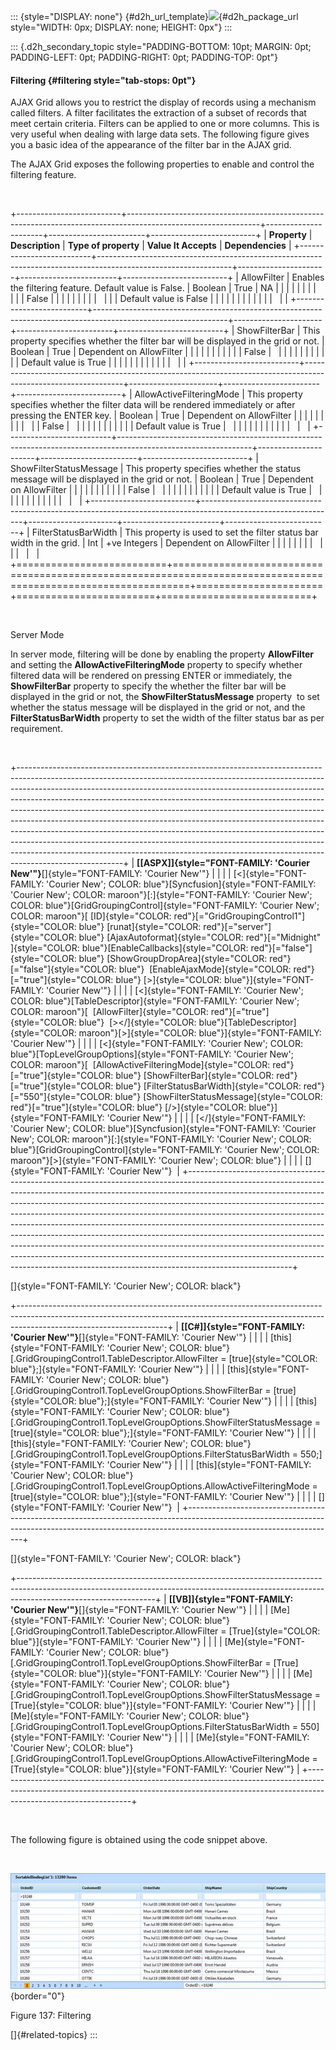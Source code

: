 ::: {style="DISPLAY: none"}
[](ms-xhelp:///?Id=d2h_url_template){#d2h_url_template}![](!package_url!){#d2h_package_url style="WIDTH: 0px; DISPLAY: none; HEIGHT: 0px"}
:::

::: {.d2h_secondary_topic style="PADDING-BOTTOM: 10pt; MARGIN: 0pt; PADDING-LEFT: 0pt; PADDING-RIGHT: 0pt; PADDING-TOP: 0pt"}
#### Filtering {#filtering style="tab-stops: 0pt"}

AJAX Grid allows you to restrict the display of records using a mechanism called filters. A filter facilitates the extraction of a subset of records that meet certain criteria. Filters can be applied to one or more columns. This is very useful when dealing with large data sets. The following figure gives you a basic idea of the appearance of the filter bar in the AJAX grid.

The AJAX Grid exposes the following properties to enable and control the filtering feature.

 

+--------------------------+---------------------------------------------------------------------------------------------------------------+----------------------+------------------------+--------------------------+
| **Property**             | **Description**                                                                                               | **Type of property** | **Value It Accepts**   | **Dependencies**         |
+--------------------------+---------------------------------------------------------------------------------------------------------------+----------------------+------------------------+--------------------------+
| AllowFilter              | Enables the filtering feature. Default value is False.                                                        | Boolean              | True                   | NA                       |
|                          |                                                                                                               |                      |                        |                          |
|                          |                                                                                                               |                      | False                  |                          |
|                          |                                                                                                               |                      |                        |                          |
|                          |                                                                                                               |                      | Default value is False |                          |
|                          |                                                                                                               |                      |                        |                          |
|                          |                                                                                                               |                      |                        |                          |
+--------------------------+---------------------------------------------------------------------------------------------------------------+----------------------+------------------------+--------------------------+
| ShowFilterBar            | This property specifies whether the filter bar will be displayed in the grid or not.                          | Boolean              | True                   | Dependent on AllowFilter |
|                          |                                                                                                               |                      |                        |                          |
|                          |                                                                                                               |                      | False                  |                          |
|                          |                                                                                                               |                      |                        |                          |
|                          |                                                                                                               |                      | Default value is True  |                          |
|                          |                                                                                                               |                      |                        |                          |
|                          |                                                                                                               |                      |                        |                          |
+--------------------------+---------------------------------------------------------------------------------------------------------------+----------------------+------------------------+--------------------------+
| AllowActiveFilteringMode | This property specifies whether the filter data will be rendered immediately or after pressing the ENTER key. | Boolean              | True                   | Dependent on AllowFilter |
|                          |                                                                                                               |                      |                        |                          |
|                          |                                                                                                               |                      | False                  |                          |
|                          |                                                                                                               |                      |                        |                          |
|                          |                                                                                                               |                      | Default value is True  |                          |
|                          |                                                                                                               |                      |                        |                          |
|                          |                                                                                                               |                      |                        |                          |
+--------------------------+---------------------------------------------------------------------------------------------------------------+----------------------+------------------------+--------------------------+
| ShowFilterStatusMessage  | This property specifies whether the status message will be displayed in the grid or not.                      | Boolean              | True                   | Dependent on AllowFilter |
|                          |                                                                                                               |                      |                        |                          |
|                          |                                                                                                               |                      | False                  |                          |
|                          |                                                                                                               |                      |                        |                          |
|                          |                                                                                                               |                      | Default value is True  |                          |
|                          |                                                                                                               |                      |                        |                          |
|                          |                                                                                                               |                      |                        |                          |
+--------------------------+---------------------------------------------------------------------------------------------------------------+----------------------+------------------------+--------------------------+
| FilterStatusBarWidth     | This property is used to set the filter status bar width in the grid.                                         | Int                  | +ve Integers           | Dependent on AllowFilter |
|                          |                                                                                                               |                      |                        |                          |
|                          |                                                                                                               |                      |                        |                          |
+==========================+===============================================================================================================+======================+========================+==========================+

 

Server Mode

In server mode, filtering will be done by enabling the property **AllowFilter** and setting the **AllowActiveFilteringMode** property to specify whether filtered data will be rendered on pressing ENTER or immediately, the **ShowFilterBar** property to specify the whether the filter bar will be displayed in the grid or not, the **ShowFilterStatusMessage** property  to set whether the status message will be displayed in the grid or not, and the **FilterStatusBarWidth** property to set the width of the filter status bar as per requirement.

 

+--------------------------------------------------------------------------------------------------------------------------------------------------------------------------------------------------------------------------------------------------------------------------------------------------------------------------------------------------------------------------------------------------------------------------------------------------------------------------------------------------------------------------------------------------------------------------------------------------------------------------------------------------------------------------------------------------------------------------------------------------------+
| **[\[ASPX\]]{style="FONT-FAMILY: 'Courier New'"}**[]{style="FONT-FAMILY: 'Courier New'"}                                                                                                                                                                                                                                                                                                                                                                                                                                                                                                                                                                                                                                                               |
|                                                                                                                                                                                                                                                                                                                                                                                                                                                                                                                                                                                                                                                                                                                                                        |
| [\<]{style="FONT-FAMILY: 'Courier New'; COLOR: blue"}[Syncfusion]{style="FONT-FAMILY: 'Courier New'; COLOR: maroon"}[:]{style="FONT-FAMILY: 'Courier New'; COLOR: blue"}[GridGroupingControl]{style="FONT-FAMILY: 'Courier New'; COLOR: maroon"}[ [ID]{style="COLOR: red"}[=\"GridGroupingControl1\"]{style="COLOR: blue"} [runat]{style="COLOR: red"}[=\"server\"]{style="COLOR: blue"} [AjaxAutoformat]{style="COLOR: red"}[=\"Midnight\" ]{style="COLOR: blue"}[EnableCallbacks]{style="COLOR: red"}[=\"false\"]{style="COLOR: blue"} [ShowGroupDropArea]{style="COLOR: red"}[=\"false\"]{style="COLOR: blue"}  [EnableAjaxMode]{style="COLOR: red"}[=\"true\"]{style="COLOR: blue"} [\>]{style="COLOR: blue"}]{style="FONT-FAMILY: 'Courier New'"} |
|                                                                                                                                                                                                                                                                                                                                                                                                                                                                                                                                                                                                                                                                                                                                                        |
| [\<]{style="FONT-FAMILY: 'Courier New'; COLOR: blue"}[TableDescriptor]{style="FONT-FAMILY: 'Courier New'; COLOR: maroon"}[  [AllowFilter]{style="COLOR: red"}[=\"true\"]{style="COLOR: blue"}  [\>\</]{style="COLOR: blue"}[TableDescriptor]{style="COLOR: maroon"}[\>]{style="COLOR: blue"}]{style="FONT-FAMILY: 'Courier New'"}                                                                                                                                                                                                                                                                                                                                                                                                                      |
|                                                                                                                                                                                                                                                                                                                                                                                                                                                                                                                                                                                                                                                                                                                                                        |
| [\<]{style="FONT-FAMILY: 'Courier New'; COLOR: blue"}[TopLevelGroupOptions]{style="FONT-FAMILY: 'Courier New'; COLOR: maroon"}[  [AllowActiveFilteringMode]{style="COLOR: red"}[=\"true\"]{style="COLOR: blue"} [ShowFilterBar]{style="COLOR: red"}[=\"true\"]{style="COLOR: blue"} [FilterStatusBarWidth]{style="COLOR: red"}[=\"550\"]{style="COLOR: blue"} [ShowFilterStatusMessage]{style="COLOR: red"}[=\"true\"]{style="COLOR: blue"} [/\>]{style="COLOR: blue"}]{style="FONT-FAMILY: 'Courier New'"}                                                                                                                                                                                                                                            |
|                                                                                                                                                                                                                                                                                                                                                                                                                                                                                                                                                                                                                                                                                                                                                        |
| [\</]{style="FONT-FAMILY: 'Courier New'; COLOR: blue"}[Syncfusion]{style="FONT-FAMILY: 'Courier New'; COLOR: maroon"}[:]{style="FONT-FAMILY: 'Courier New'; COLOR: blue"}[GridGroupingControl]{style="FONT-FAMILY: 'Courier New'; COLOR: maroon"}[\>]{style="FONT-FAMILY: 'Courier New'; COLOR: blue"}                                                                                                                                                                                                                                                                                                                                                                                                                                                 |
|                                                                                                                                                                                                                                                                                                                                                                                                                                                                                                                                                                                                                                                                                                                                                        |
| []{style="FONT-FAMILY: 'Courier New'"}                                                                                                                                                                                                                                                                                                                                                                                                                                                                                                                                                                                                                                                                                                                 |
+--------------------------------------------------------------------------------------------------------------------------------------------------------------------------------------------------------------------------------------------------------------------------------------------------------------------------------------------------------------------------------------------------------------------------------------------------------------------------------------------------------------------------------------------------------------------------------------------------------------------------------------------------------------------------------------------------------------------------------------------------------+

[]{style="FONT-FAMILY: 'Courier New'; COLOR: black"} 

+-------------------------------------------------------------------------------------------------------------------------------------------------------------------------------------------------+
| **[\[C#\]]{style="FONT-FAMILY: 'Courier New'"}**[]{style="FONT-FAMILY: 'Courier New'"}                                                                                                          |
|                                                                                                                                                                                                 |
| [this]{style="FONT-FAMILY: 'Courier New'; COLOR: blue"}[.GridGroupingControl1.TableDescriptor.AllowFilter = [true]{style="COLOR: blue"};]{style="FONT-FAMILY: 'Courier New'"}                   |
|                                                                                                                                                                                                 |
| [this]{style="FONT-FAMILY: 'Courier New'; COLOR: blue"}[.GridGroupingControl1.TopLevelGroupOptions.ShowFilterBar = [true]{style="COLOR: blue"};]{style="FONT-FAMILY: 'Courier New'"}            |
|                                                                                                                                                                                                 |
| [this]{style="FONT-FAMILY: 'Courier New'; COLOR: blue"}[.GridGroupingControl1.TopLevelGroupOptions.ShowFilterStatusMessage = [true]{style="COLOR: blue"};]{style="FONT-FAMILY: 'Courier New'"}  |
|                                                                                                                                                                                                 |
| [this]{style="FONT-FAMILY: 'Courier New'; COLOR: blue"}[.GridGroupingControl1.TopLevelGroupOptions.FilterStatusBarWidth = 550;]{style="FONT-FAMILY: 'Courier New'"}                             |
|                                                                                                                                                                                                 |
| [this]{style="FONT-FAMILY: 'Courier New'; COLOR: blue"}[.GridGroupingControl1.TopLevelGroupOptions.AllowActiveFilteringMode = [true]{style="COLOR: blue"};]{style="FONT-FAMILY: 'Courier New'"} |
|                                                                                                                                                                                                 |
| []{style="FONT-FAMILY: 'Courier New'"}                                                                                                                                                          |
+-------------------------------------------------------------------------------------------------------------------------------------------------------------------------------------------------+

[]{style="FONT-FAMILY: 'Courier New'; COLOR: black"} 

+----------------------------------------------------------------------------------------------------------------------------------------------------------------------------------------------+
| **[\[VB\]]{style="FONT-FAMILY: 'Courier New'"}**[]{style="FONT-FAMILY: 'Courier New'"}                                                                                                       |
|                                                                                                                                                                                              |
| [Me]{style="FONT-FAMILY: 'Courier New'; COLOR: blue"}[.GridGroupingControl1.TableDescriptor.AllowFilter = [True]{style="COLOR: blue"}]{style="FONT-FAMILY: 'Courier New'"}                   |
|                                                                                                                                                                                              |
| [Me]{style="FONT-FAMILY: 'Courier New'; COLOR: blue"}[.GridGroupingControl1.TopLevelGroupOptions.ShowFilterBar = [True]{style="COLOR: blue"}]{style="FONT-FAMILY: 'Courier New'"}            |
|                                                                                                                                                                                              |
| [Me]{style="FONT-FAMILY: 'Courier New'; COLOR: blue"}[.GridGroupingControl1.TopLevelGroupOptions.ShowFilterStatusMessage = [True]{style="COLOR: blue"}]{style="FONT-FAMILY: 'Courier New'"}  |
|                                                                                                                                                                                              |
| [Me]{style="FONT-FAMILY: 'Courier New'; COLOR: blue"}[.GridGroupingControl1.TopLevelGroupOptions.FilterStatusBarWidth = 550]{style="FONT-FAMILY: 'Courier New'"}                             |
|                                                                                                                                                                                              |
| [Me]{style="FONT-FAMILY: 'Courier New'; COLOR: blue"}[.GridGroupingControl1.TopLevelGroupOptions.AllowActiveFilteringMode = [True]{style="COLOR: blue"}]{style="FONT-FAMILY: 'Courier New'"} |
+----------------------------------------------------------------------------------------------------------------------------------------------------------------------------------------------+

 

The following figure is obtained using the code snippet above.

 

![](ImagesExt/image68_140.jpg){border="0"}

Figure 137: Filtering

[]{#related-topics}
:::
